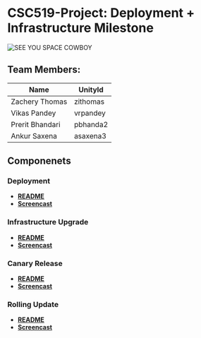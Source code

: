 # CSC519-Project: Deployment + Infrastructure Milestone


![SEE YOU SPACE COWBOY](https://img.youtube.com/vi/yg7V67ptg18/0.jpg)

## Team Members:
| Name | UnityId |
|---------------------|-------|
| Zachery Thomas | zithomas | 
| Vikas Pandey | vrpandey | 
| Prerit Bhandari | pbhanda2 |
| Ankur Saxena | asaxena3 |

## Componenets

### Deployment
+ **[README](./Deployment)**
+ **[Screencast]()**

### Infrastructure Upgrade
+ **[README](./Infrastructure)**
+ **[Screencast]()**

### Canary Release
+ **[README]()**
+ **[Screencast]()**

### Rolling Update
+ **[README]()**
+ **[Screencast]()**
